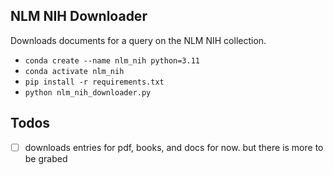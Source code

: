 ## NLM NIH Downloader

Downloads documents for a query on the NLM NIH collection.

- `conda create --name nlm_nih python=3.11`
- `conda activate nlm_nih`
- `pip install -r requirements.txt`
- `python nlm_nih_downloader.py`

## Todos

- [ ] downloads entries for pdf, books, and docs for now. but there is more to be grabed
